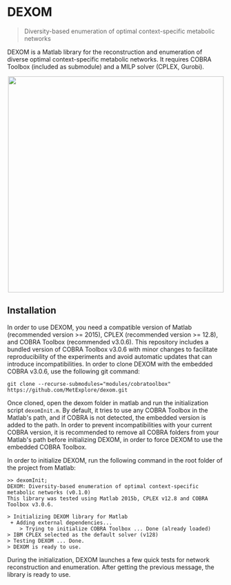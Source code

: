 # DEXOM
> Diversity-based enumeration of optimal context-specific metabolic networks

DEXOM is a Matlab library for the reconstruction and enumeration of diverse optimal context-specific metabolic networks. It requires COBRA Toolbox (included as submodule) and a MILP solver (CPLEX, Gurobi).

<p align="center"><img src="https://github.com/MetExplore/dexom/raw/master/assets/overview.png" width="500"></p>

## Installation

In order to use DEXOM, you need a compatible version of Matlab (recommended version >= 2015), CPLEX (recommended version >= 12.8), and COBRA Toolbox (recommended v3.0.6). This repository includes a bundled version of COBRA Toolbox v3.0.6 with minor changes to facilitate reproducibility of the experiments and avoid automatic updates that can introduce incompatibilities. In order to clone DEXOM with the embedded COBRA v3.0.6, use the following git command:

```
git clone --recurse-submodules="modules/cobratoolbox" https://github.com/MetExplore/dexom.git
```

Once cloned, open the dexom folder in matlab and run the initialization script `dexomInit.m`. By default, it tries to use any COBRA Toolbox in the Matlab's path, and if COBRA is not detected, the embedded version is added to the path. In order to prevent incompatibilities with your current COBRA version, it is recommended to remove all COBRA folders from your Matlab's path before initializing DEXOM, in order to force DEXOM to use the embedded COBRA Toolbox.

In order to initialize DEXOM, run the following command in the root folder of the project from Matlab:

```
>> dexomInit;
DEXOM: Diversity-based enumeration of optimal context-specific metabolic networks (v0.1.0)
This library was tested using Matlab 2015b, CPLEX v12.8 and COBRA Toolbox v3.0.6.

> Initializing DEXOM library for Matlab
 + Adding external dependencies...
	> Trying to initialize COBRA Toolbox ... Done (already loaded)
> IBM CPLEX selected as the default solver (v128)
> Testing DEXOM ... Done.
> DEXOM is ready to use.
```

During the initialization, DEXOM launches a few quick tests for network reconstruction and enumeration. After getting the previous message, the library is ready to use.

